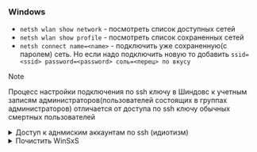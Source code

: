 ### Windows

- `netsh wlan show network` - посмотреть список доступных сетей
- `netsh wlan show profile` - посмотреть список сохраненных сетей
- `netsh connect name=<name>` - подключить уже сохраненную(с паролем) сеть. Но если надо подключить новую то добавить `ssid=<ssid> password=<password> соль=<перец> по вкусу`

> [!NOTE]
> Процесс настройки подключения по ssh ключу в Шиндовс к учетным записям администраторов(пользователей состоящих в группах администраторов) отличается от доступа по ssh ключу обычных смертных пользователей

<details>
  <summary>Доступ к аднмиским аккаунтам по ssh (идиотизм)</summary>

1. Настраиваем сам ssh сервер. В конфиге `C:\ProgramData\ssh\sshd_config` интересуют всего две позиции `<PasswordAuthentication>` `<PubkeyAuthentication>`
   - прописываем соответсвующим образом (зависит от того что нужно)
```
PasswordAuthentication <no or yes>
PubkeyAuthentication yes
```
2. Создать файл специально для администраторов `<administrators_authorized_keys>` куда добавляем свою публичную(открытую) часть ключа сервака откуда собираемся подключаться к Шиндовс
3. Все файлы по классике должны иметь определенные права чтобы все работало как нужно. Но здесь два пути
   - можно поменять права на папки и сделать все "как надо"
```
icacls.exe "C:\ProgramData\ssh\administrators_authorized_keys" /inheritance:r /grant "Администраторы:F" /grant "СИСТЕМА:F"
```
  - либо в конфиге установить значение `<StrictModes>` в `<no>`
```
StrictModes no
```
4. Рестартануть сервис ssh

</details>

<details>
  <summary>Почистить WinSxS</summary>

Лучше выполнять в том порядке в котором указано, за исключением первых двух команд (StartComponentCleanup через планировщик либо через dism)

- StartComponentCleanup в планировщике задач для очистки и сжатия компонентов
```
schtasks.exe /Run /TN "\Microsoft\Windows\Servicing\StartComponentCleanup"
```
- Использование параметра Dism.exe `/StartComponentCleanup` (предыдущие версии обновленных компонентов будут немедленно удалены, в планировщике задан слип 1ч)
```
Dism.exe /online /Cleanup-Image /StartComponentCleanup
```
- Удаляет все замененные версии каждого компонента в хранилище компонентов (много чистит)
```
Dism.exe /online /Cleanup-Image /StartComponentCleanup /ResetBase
```

</details>
